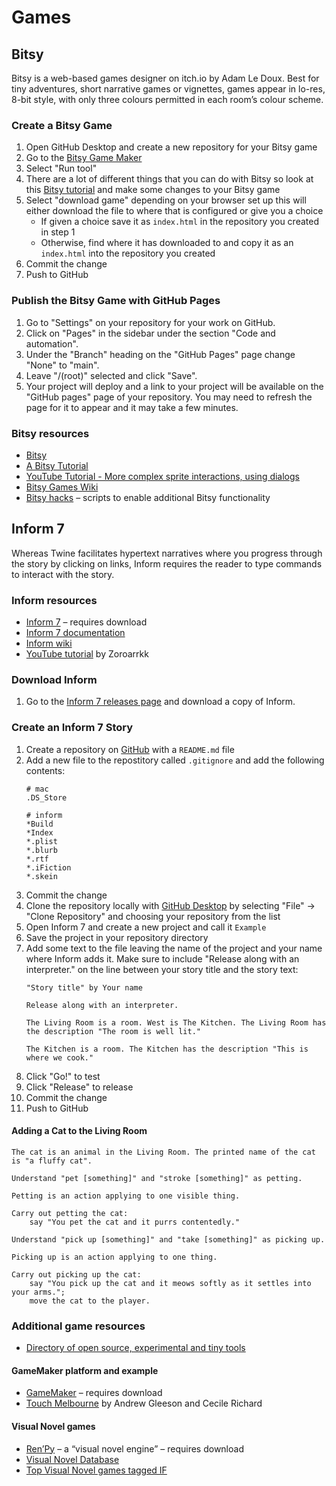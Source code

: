 # Games

## Bitsy

Bitsy is a web-based games designer on itch.io by Adam Le Doux. Best for tiny adventures, short narrative games or vignettes, games appear in lo-res, 8-bit style, with only three colours permitted in each room’s colour scheme. 

### Create a Bitsy Game

1. Open GitHub Desktop and create a new repository for your Bitsy game
2. Go to the [Bitsy Game Maker](https://ledoux.itch.io/bitsy)
3. Select "Run tool"
4. There are a lot of different things that you can do with Bitsy so look at this [Bitsy tutorial](https://www.shimmerwitch.space/bitsyTutorial.html) and make some changes to your Bitsy game
5. Select "download game" depending on your browser set up this will either download the file to where that is configured or give you a choice
   - If given a choice save it as `index.html` in the repository you created in step 1
   - Otherwise, find where it has downloaded to and copy it as an `index.html` into the repository you created
6. Commit the change
7. Push to GitHub

### Publish the Bitsy Game with GitHub Pages

1. Go to "Settings" on your repository for your work on GitHub.
2. Click on "Pages" in the sidebar under the section "Code and automation".
3. Under the "Branch" heading on the "GitHub Pages" page change "None" to "main".
4. Leave "/(root)" selected and click "Save".
5. Your project will deploy and a link to your project will be available on the "GitHub pages" page of your repository. You may need to refresh the page for it to appear and it may take a few minutes.

### Bitsy resources

- [Bitsy](https://ledoux.itch.io/bitsy)
- [A Bitsy Tutorial](https://www.shimmerwitch.space/bitsyTutorial)
- [YouTube Tutorial - More complex sprite interactions, using dialogs](https://www.youtube.com/watch?app=desktop&v=pbz1hWEJelc)
- [Bitsy Games Wiki](https://bitsy.fandom.com/wiki/Bitsy_Wiki)
- [Bitsy hacks]( https://github.com/seleb/bitsy-hacks) – scripts to enable additional Bitsy functionality


## Inform 7

Whereas Twine facilitates hypertext narratives where you progress through the story by clicking on links, Inform requires the reader to type commands to interact with the story.

### Inform resources

- [Inform 7](https://ganelson.github.io/inform-website/) – requires download
- [Inform 7 documentation](https://intfiction.org/t/inform-7-documentation-and-resources/3311)
- [Inform wiki](https://www.ifwiki.org/Inform_7)
- [YouTube tutorial](https://www.youtube.com/watch?v=bTdoFHTxQRI&list=PLIbbXV3eCGNq8pZ2BK58V4gPyYSji19HE) by Zoroarrkk


### Download Inform

1. Go to the [Inform 7 releases page](https://github.com/ganelson/inform/releases) and download a copy of Inform.

### Create an Inform 7 Story

1. Create a repository on [GitHub](https://github.com/) with a `README.md` file
2. Add a new file to the repostitory called `.gitignore` and add the following contents:
   ```
   # mac
   .DS_Store

   # inform
   *Build
   *Index
   *.plist
   *.blurb
   *.rtf
   *.iFiction
   *.skein
   ```
3. Commit the change
4. Clone the repository locally with [GitHub Desktop](https://desktop.github.com/) by selecting "File" -> "Clone Repository" and choosing your repository from the list
5. Open Inform 7 and create a new project and call it `Example`
6. Save the project in your repository directory
7. Add some text to the file leaving the name of the project and your name where Inform adds it. Make sure to include "Release along with an interpreter." on the line between your story title and the story text:
   ```
   "Story title" by Your name

   Release along with an interpreter.

   The Living Room is a room. West is The Kitchen. The Living Room has the description "The room is well lit."

   The Kitchen is a room. The Kitchen has the description "This is where we cook."
   ```
8. Click "Go!" to test
9. Click "Release" to release
10. Commit the change
11. Push to GitHub

#### Adding a Cat to the Living Room

```
The cat is an animal in the Living Room. The printed name of the cat is "a fluffy cat".

Understand "pet [something]" and "stroke [something]" as petting.

Petting is an action applying to one visible thing.

Carry out petting the cat:
    say "You pet the cat and it purrs contentedly."

Understand "pick up [something]" and "take [something]" as picking up.

Picking up is an action applying to one thing.

Carry out picking up the cat:
    say "You pick up the cat and it meows softly as it settles into your arms.";
    move the cat to the player.
```

### Additional game resources

- [Directory of open source, experimental and tiny tools](https://tinytools.directory/) 

#### GameMaker platform and example
- [GameMaker](https://gamemaker.io/en) – requires download
- [Touch Melbourne](https://gleeson.itch.io/touchmelbourne) by Andrew Gleeson and Cecile Richard

#### Visual Novel games
- [Ren’Py](https://www.renpy.org/) – a “visual novel engine” – requires download
- [Visual Novel Database](https://vndb.org/v?q=&ch=&f=05N18fwRen_7Py-N18a5h741N18Ng01N18gwcomplete-&s=n2w) 
- [Top Visual Novel games tagged IF](https://itch.io/games/tag-interactive-fiction/tag-renpy)

